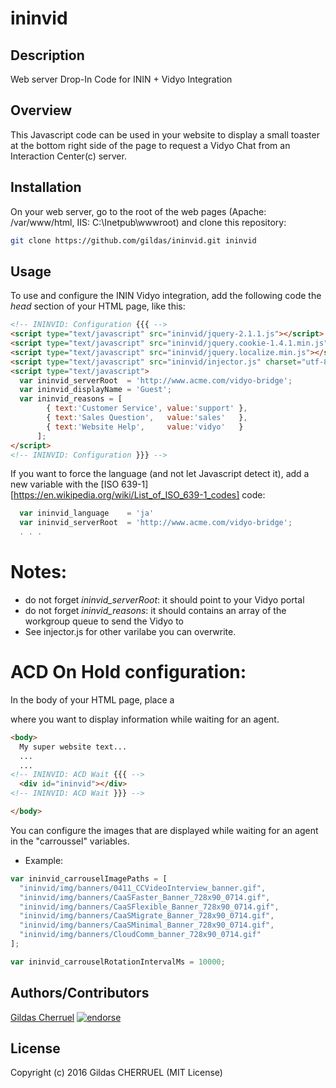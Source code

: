 ininvid
=======

## Description
Web server Drop-In Code for ININ + Vidyo Integration

## Overview

This Javascript code can be used in your website to display a small toaster at the bottom right side of the page to request a Vidyo Chat from an Interaction Center(c) server.

## Installation

On your web server, go to the root of the web pages (Apache: /var/www/html, IIS: C:\Inetpub\wwwroot) and clone this repository:

```bash
git clone https://github.com/gildas/ininvid.git ininvid
```

## Usage

To use and configure the ININ Vidyo integration, add the following code the *head* section of your HTML page, like this:  

```html
<!-- ININVID: Configuration {{{ -->
<script type="text/javascript" src="ininvid/jquery-2.1.1.js"></script>
<script type="text/javascript" src="ininvid/jquery.cookie-1.4.1.min.js"></script>
<script type="text/javascript" src="ininvid/jquery.localize.min.js"></script>
<script type="text/javascript" src="ininvid/injector.js" charset="utf-8"></script>
<script type="text/javascript">
  var ininvid_serverRoot  = 'http://www.acme.com/vidyo-bridge';
  var ininvid_displayName = 'Guest';
  var ininvid_reasons = [
        { text:'Customer Service', value:'support' },
        { text:'Sales Question',   value:'sales'   },
        { text:'Website Help',     value:'vidyo'   }
      ];
</script>
<!-- ININVID: Configuration }}} -->
```

If you want to force the language (and not let Javascript detect it), add a new variable with the [ISO 639-1][https://en.wikipedia.org/wiki/List_of_ISO_639-1_codes] code:

```javascript
  var ininvid_language    = 'ja'
  var ininvid_serverRoot  = 'http://www.acme.com/vidyo-bridge';
  . . .
```

# Notes:
- do not forget *ininvid_serverRoot*: it should point to your Vidyo portal
- do not forget *ininvid_reasons*: it should contains an array of the workgroup queue to send the Vidyo to
- See injector.js for other varilabe you can overwrite.

# ACD On Hold configuration:
In the body of your HTML page, place a <div id="ininvid"> where you want to display information while waiting for an agent.

```html
<body>
  My super website text...
  ...
  ...
<!-- ININVID: ACD Wait {{{ -->
  <div id="ininvid"></div>
<!-- ININVID: ACD Wait }}} -->

</body>
```

You can configure the images that are displayed while waiting for an agent in the "carroussel" variables.

* Example:
```javascript
var ininvid_carrouselImagePaths = [
  "ininvid/img/banners/0411_CCVideoInterview_banner.gif",
  "ininvid/img/banners/CaaSFaster_Banner_728x90_0714.gif",
  "ininvid/img/banners/CaaSFlexible_Banner_728x90_0714.gif",
  "ininvid/img/banners/CaaSMigrate_Banner_728x90_0714.gif",
  "ininvid/img/banners/CaaSMinimal_Banner_728x90_0714.gif",
  "ininvid/img/banners/CloudComm_banner_728x90_0714.gif"
];

var ininvid_carrouselRotationIntervalMs = 10000;
```

## Authors/Contributors

[Gildas Cherruel](https://github.com/gildas) [![endorse](https://api.coderwall.com/gildas/endorsecount.png)](https://coderwall.com/gildas)

## License

Copyright (c) 2016 Gildas CHERRUEL (MIT License)
